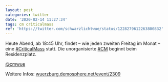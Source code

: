 ```yaml
---
layout: post
categories: twitter
date: '2020-02-14 11:27:34'
tags: cm criticalmass
ref: 'https://twitter.com/schwarzlichtwue/status/1228279612263800832'
---
```

Heute Abend, ab 18:45 Uhr, findet – wie jeden zweiten Freitag im Monat – eine [#CriticalMass](/t/criticalmass) statt. Die unorganisierte [#CM](/t/cm) beginnt beim Residenzplatz.



[@cmwue](https://twitter.com/cmwue)



Weitere Infos: [wuerzburg.demosphere.net/event/2309](https://wuerzburg.demosphere.net/event/2309)